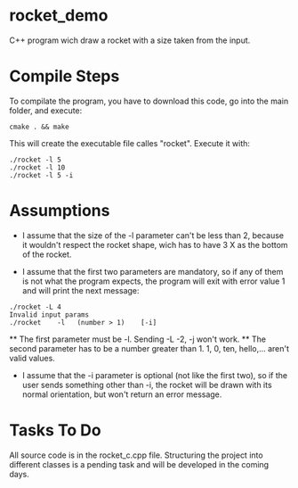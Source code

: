 # rocket_demo
C++ program wich draw a rocket with a size taken from the input.


# Compile Steps
To compilate the program, you have to download this code, go into the main folder, and execute:
```
cmake . && make
```

This will create the executable file calles "rocket".
Execute it with:
```
./rocket -l 5
./rocket -l 10
./rocket -l 5 -i
```

# Assumptions
* I assume that the size of the -l parameter can't be less than 2, because it wouldn't respect the rocket shape, wich has to have 3 X as the bottom of the rocket.

* I assume that the first two parameters are mandatory, so if any of them is not what the program expects, the program will exit with error value 1 and will print the next message:
```
./rocket -L 4
Invalid input params
./rocket    -l   (number > 1)    [-i]
```

** The first parameter must be -l. Sending -L -2, -j won't work.
** The second parameter has to be a number greater than 1.
1, 0, ten, hello,... aren't valid values.

* I assume that the -i parameter is optional (not like the first two), so if the user sends something other than -i, the rocket will be drawn with its normal orientation, but won't return an error message.

# Tasks To Do
All source code is in the rocket_c.cpp file. 
Structuring the project into different classes is a pending task and will be developed in the coming days.